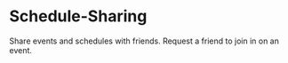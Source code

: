 Schedule-Sharing
================

Share events and schedules with friends. Request a friend to join in on an event.
